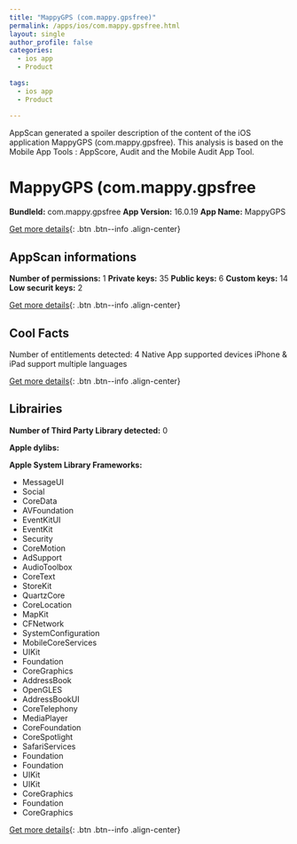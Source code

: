 ```yaml
---
title: "MappyGPS (com.mappy.gpsfree)"
permalink: /apps/ios/com.mappy.gpsfree.html
layout: single
author_profile: false
categories: 
  - ios app 
  - Product 

tags: 
  - ios app 
  - Product 

---
```

AppScan generated a spoiler description of the content of the iOS application MappyGPS (com.mappy.gpsfree). This analysis is based on the Mobile App Tools : AppScore, Audit and the Mobile Audit App Tool.

# MappyGPS (com.mappy.gpsfree

**BundleId:** com.mappy.gpsfree
**App Version:** 16.0.19
**App Name:** MappyGPS


[Get more details](/pricing.html){: .btn .btn--info .align-center}  
  
## AppScan informations 

**Number of permissions:** 1
**Private keys:** 35
**Public keys:** 6
**Custom keys:** 14
**Low securit keys:** 2
  
[Get more details](/pricing.html){: .btn .btn--info .align-center}

## Cool Facts

Number of entitlements detected: 4
Native App
supported devices iPhone & iPad
support multiple languages
  
[Get more details](/pricing.html){: .btn .btn--info .align-center}

## Librairies 
**Number of Third Party Library detected:** 0

**Apple dylibs:**


**Apple System Library Frameworks:**
- MessageUI
- Social
- CoreData
- AVFoundation
- EventKitUI
- EventKit
- Security
- CoreMotion
- AdSupport
- AudioToolbox
- CoreText
- StoreKit
- QuartzCore
- CoreLocation
- MapKit
- CFNetwork
- SystemConfiguration
- MobileCoreServices
- UIKit
- Foundation
- CoreGraphics
- AddressBook
- OpenGLES
- AddressBookUI
- CoreTelephony
- MediaPlayer
- CoreFoundation
- CoreSpotlight
- SafariServices
- Foundation
- Foundation
- UIKit
- UIKit
- CoreGraphics
- Foundation
- CoreGraphics


  
[Get more details](/pricing.html){: .btn .btn--info .align-center}

